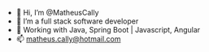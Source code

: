 - 👋 Hi, I’m @MatheusCally
- 👀 I’m a full stack software developer
- 🌱 Working with Java, Spring Boot | Javascript, Angular
- 📫 matheus.cally@hotmail.com

<!---
MatheusCally/MatheusCally is a ✨ special ✨ repository because its `README.md` (this file) appears on your GitHub profile.
You can click the Preview link to take a look at your changes.
--->
